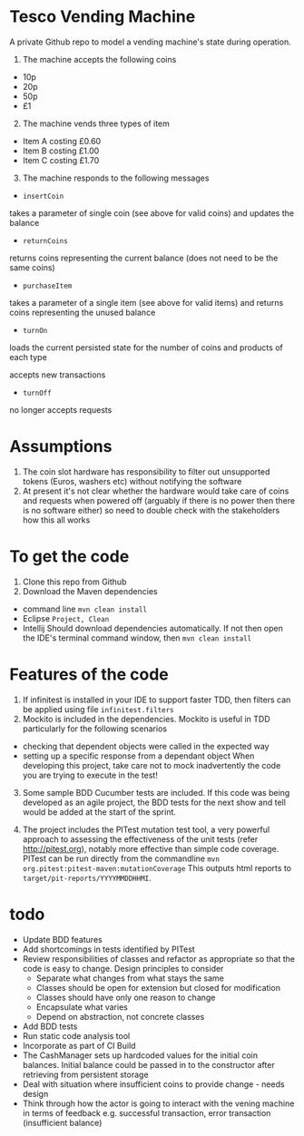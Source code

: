 # Tesco Vending Machine

A private Github repo to model a vending machine's state during operation.
 
1. The machine accepts the following coins

* 10p
* 20p
* 50p
* £1

2. The machine vends three types of item

* Item A costing £0.60
* Item B costing £1.00
* Item C costing £1.70

3. The machine responds to the following messages

* `insertCoin`

takes a parameter of single coin (see above for valid coins) and updates the balance

* `returnCoins`

returns coins representing the current balance (does not need to be the same coins)

* `purchaseItem`

takes a parameter of a single item (see above for valid items) and returns coins representing the unused balance

* `turnOn`

loads the current persisted state for the number of coins and products of each type

accepts new transactions    
 
* `turnOff`

no longer accepts requests
 
# Assumptions

1. The coin slot hardware has responsibility to filter out unsupported tokens (Euros, washers etc) without notifying the software
2. At present it's not clear whether the hardware would take care of coins and requests when powered off (arguably if there is no power then there is no software either) so need to double check with the stakeholders how this all works

# To get the code

1. Clone this repo from Github
2. Download the Maven dependencies
* command line
``` mvn clean install ```
* Eclipse
``` Project, Clean ```
* Intellij
Should download dependencies automatically. If not then open the IDE's terminal command window, then 
``` mvn clean install ```

# Features of the code
1. If infinitest is installed in your IDE to support faster TDD, then filters can be applied using file 
` infinitest.filters `
2. Mockito is included in the dependencies. Mockito is useful in TDD particularly for the following scenarios
* checking that dependent objects were called in the expected way
* setting up a specific response from a dependant object
When developing this project, take care not to mock inadvertently the code you are trying to execute in the test!

3. Some sample BDD Cucumber tests are included. If this code was being developed as an agile project, the BDD tests for the next show and tell would be added at the start of the sprint. 

4. The project includes the PITest mutation test tool, a very powerful approach to assessing the effectiveness of the unit tests (refer http://pitest.org), notably more effective than simple code coverage.
PITest can be run directly from the commandline
 	`mvn org.pitest:pitest-maven:mutationCoverage`
This outputs html reports to `target/pit-reports/YYYYMMDDHHMI`.

# todo
* Update BDD features 
* Add shortcomings in tests identified by PITest
* Review responsibilities of classes and refactor as appropriate so that the code is easy to change. Design principles to consider
   - Separate what changes from what stays the same
   - Classes should be open for extension but closed for modification
   - Classes should have only one reason to change
   - Encapsulate what varies
   - Depend on abstraction, not concrete classes
* Add BDD tests
* Run static code analysis tool
* Incorporate as part of CI Build
* The CashManager sets up hardcoded values for the initial coin balances. Initial balance could be passed in to the constructor after retrieving from persistent storage
* Deal with situation where insufficient coins to provide change - needs design 
* Think through how the actor is going to interact with the vening machine in terms of feedback e.g. successful transaction, error transaction (insufficient balance)
